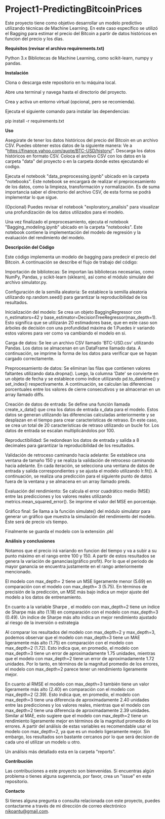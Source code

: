 # Project1-PredictingBitcoinPrices
Este proyecto tiene como objetivo desarrollar un modelo predictivo utilizando técnicas de Machine Learning. En este caso específico se utilizó el Bagging para estimar el precio del Bitcoin a partir de datos históricos en funcion del precio y los días.

**Requisitos (revisar el archivo requirements.txt)**

Python 3.x
Bibliotecas de Machine Learning, como scikit-learn, numpy y pandas.

**Instalación**

Clona o descarga este repositorio en tu máquina local.

Abre una terminal y navega hasta el directorio del proyecto.

Crea y activa un entorno virtual (opcional, pero se recomienda).

Ejecuta el siguiente comando para instalar las dependencias:

pip install -r requirements.txt

**Uso**

Asegúrate de tener los datos históricos del precio del Bitcoin en un archivo CSV. Puedes obtener estos datos de la siguiente manera:
Ve a "https://finance.yahoo.com/quote/BTC-USD/history/".
Descarga los datos históricos en formato CSV.
Coloca el archivo CSV con los datos en la carpeta "data" del proyecto o en la carpeta donde estes ejecutando el codigo.

Ejecuta el notebook "data_preprocessing.ipynb" ubicado en la carpeta "notebooks". Este notebook se encargará de realizar el preprocesamiento de los datos, como la limpieza, transformación y normalización. Es de suma importancia saber el directorio del archivo CSV, de esta forma se podrá implementar lo que sigue.

(Opcional)
Puedes revisar el notebook "exploratory_analisis" para visualizar una profundización de los datos utilizados para el modelo. 
    
Una vez finalizado el preprocesamiento, ejecuta el notebook "Bagging_modeling.ipynb" ubicado en la carpeta "notebooks". Este notebook contiene la implementación del modelo de regresión y la evaluación del rendimiento del modelo.


**Descripción del Código**

Este código implementa un modelo de bagging para predecir el precio del Bitcoin. A continuación se describe el flujo de trabajo del código:

Importación de bibliotecas: Se importan las bibliotecas necesarias, como NumPy, Pandas, y scikit-learn (sklearn), así como el módulo simulate del archivo simulator.py.

Configuración de la semilla aleatoria: Se establece la semilla aleatoria utilizando np.random.seed() para garantizar la reproducibilidad de los resultados.

Inicialización del modelo: Se crea un objeto BaggingRegressor con n_estimators=42 y base_estimator=DecisionTreeRegressor(max_depth=1). Esto significa que se utilizarán 20 estimadores base, que en este caso son árboles de decisión con una profundidad máxima de 1.Puedes ir variando estos valores para ver como va cambiando el modelo en si.

Carga de datos: Se lee un archivo CSV llamado 'BTC-USD.csv' utilizando Pandas. Los datos se almacenan en un DataFrame llamado data. A continuación, se imprime la forma de los datos para verificar que se hayan cargado correctamente.

Preprocesamiento de datos: Se eliminan las filas que contienen valores faltantes utilizando data.dropna(). Luego, la columna 'Date' se convierte en un objeto de fecha y se establece como índice utilizando pd.to_datetime() y set_index() respectivamente. A continuación, se calculan las diferencias porcentuales entre los valores de cierre consecutivos y se almacenan en un array llamado diffs.

Creación de datos de entrada: Se define una función llamada create_x_data() que crea los datos de entrada x_data para el modelo. Estos datos se generan utilizando las diferencias calculadas anteriormente y se desplazan en el tiempo para crear características de retraso. En este caso, se crea un total de 20 características de retraso utilizando un bucle for. Los datos de entrada se escalan multiplicándolos por 100.

Reproductibilidad: Se redondean los datos de entrada y salida a 8 decimales para garantizar la reproducibilidad de los resultados.

Validación de retroceso caminando hacia adelante: Se establece una ventana de tamaño 150 y se realiza la validación de retroceso caminando hacia adelante. En cada iteración, se selecciona una ventana de datos de entrada y salida correspondientes y se ajusta el modelo utilizando lr.fit(). A continuación, se realiza una predicción para el siguiente punto de datos fuera de la ventana y se almacena en un array llamado preds.

Evaluación del rendimiento: Se calcula el error cuadrático medio (MSE) entre las predicciones y los valores reales utilizando metrics.mean_squared_error(). Se imprime el valor del MSE en porcentaje.

Gráfico final: Se llama a la función simulate() del módulo simulator para generar un gráfico que muestra la simulación del rendimiento del modelo. Éste será de precio v/s tiempo.
    
Finalmente se guarda el modelo con la extensión .pkl


**Análisis y conclusiones**


Notamos que el precio irá variando en funcion del tiempo y va a subir a su punto máximo en el rango entre 100 y 150. A partir de estos resultados se genera la variación de ganancias(gráfico profit). Por lo que el periodo de mayor ganancia se encuentra justamente en el rango anteriormente mencionado.

El modelo con max_depth= 2 tiene un MSE ligeramente menor (5.69) en comparación con el modelo con max_depth= 3 (5.75). En términos de precisión de la predicción, un MSE más bajo indica un mejor ajuste del modelo a los datos de entrenamiento.

En cuanto a la variable Sharpe , el modelo con max_depth=2 tiene un índice de Sharpe más alto (1.18) en comparación con el modelo con max_depth=3 (0.49). Un índice de Sharpe más alto indica un mejor rendimiento ajustado al riesgo de la inversión o estrategia

Al comparar los resultados del modelo con max_depth=2 y max_depth=3, podemos observar que el modelo con max_depth=3 tiene un MAE ligeramente más alto (1.75) en comparación con el modelo con max_depth=2 (1.72). Esto indica que, en promedio, el modelo con max_depth=3 tiene un error de aproximadamente 1.75 unidades, mientras que el modelo con max_depth=2 tiene un error de aproximadamente 1.72 unidades. Por lo tanto, en términos de la magnitud promedio de los errores, el modelo con max_depth=2 parece tener un rendimiento ligeramente mejor.

En cuanto al RMSE el modelo con max_depth=3 también tiene un valor ligeramente más alto (2.40) en comparación con el modelo con max_depth=2 (2.39). Esto indica que, en promedio, el modelo con max_depth=3 tiene una diferencia de aproximadamente 2.40 unidades entre las predicciones y los valores reales, mientras que el modelo con max_depth=2 tiene una diferencia de aproximadamente 2.39 unidades. Similar al MAE, esto sugiere que el modelo con max_depth=2 tiene un rendimiento ligeramente mejor en términos de la magnitud promedio de los errores.
A partir del análisis de estas variables es recomendable usar el modelo con max_depth=2, ya que es un modelo ligeramente mejor. Sin embargo, los resultados son bastante cercanos por lo que será decision de cada uno el utilizar un modelo u otro.

Un análisis más detallado esta en la carpeta "reports".


**Contribución**

Las contribuciones a este proyecto son bienvenidas. Si encuentras algún problema o tienes alguna sugerencia, por favor, crea un "issue" en este repositorio.

**Contacto**

Si tienes alguna pregunta o consulta relacionada con este proyecto, puedes contactarme a través de mi dirección de correo electrónico nikoantu@gmail.com.

